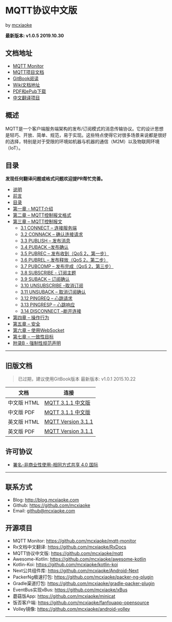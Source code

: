 # MQTT协议中文版

by [mcxiaoke](https://github.com/mcxiaoke)

**最新版本: v1.0.5 2019.10.30**  



## 文档地址

- [MQTT Monitor](https://github.com/mcxiaoke/mqtt-monitor/)
- [MQTT项目文档](https://blog.mcxiaoke.com/mqtt/)
- [GitBook阅读](https://mcxiaoke.gitbook.io/mqtt/)
- [Wiki文档地址](https://github.com/mcxiaoke/mqtt/wiki)
- [PDF和ePub下载](https://www.gitbook.com/book/mcxiaoke/mqtt-cn/details)
- [中文翻译项目](https://github.com/mcxiaoke/mqtt)

## 概述

MQTT是一个客户端服务端架构的发布/订阅模式的消息传输协议。它的设计思想是轻巧、开放、简单、规范，易于实现。这些特点使得它对很多场景来说都是很好的选择，特别是对于受限的环境如机器与机器的通信（M2M）以及物联网环境（IoT）。

## 目录

**发现任何翻译问题或格式问题欢迎提PR帮忙完善。**

- [说明](README.md)
- [前言](mqtt/00-Preface.md)
- [目录](mqtt/00-Contents.md)
- [第一章 - MQTT介绍](mqtt/01-Introduction.md)
- [第二章 – MQTT控制报文格式](mqtt/02-ControlPacketFormat.md)
- [第三章 – MQTT控制报文](mqtt/03-ControlPackets.md)
	- [3.1 CONNECT – 连接服务端](mqtt/0301-CONNECT.md)
	- [3.2 CONNACK – 确认连接请求](mqtt/0302-CONNACK.md)
	- [3.3 PUBLISH – 发布消息](mqtt/0303-PUBLISH.md)
	- [3.4 PUBACK –发布确认](mqtt/0304-PUBACK.md)
	- [3.5 PUBREC – 发布收到（QoS 2，第一步）](mqtt/0305-PUBREC.md)
	- [3.6 PUBREL – 发布释放（QoS 2，第二步）](mqtt/0306-PUBREL.md)
	- [3.7 PUBCOMP – 发布完成（QoS 2，第三步）](mqtt/0307-PUBCOMP.md)
	- [3.8 SUBSCRIBE - 订阅主题](mqtt/0308-SUBSCRIBE.md)
	- [3.9 SUBACK – 订阅确认](mqtt/0309-SUBACK.md)
	- [3.10 UNSUBSCRIBE –取消订阅](mqtt/0310-UNSUBSCRIBE.md)
	- [3.11 UNSUBACK – 取消订阅确认](mqtt/0311-UNSUBACK.md)
	- [3.12 PINGREQ – 心跳请求](mqtt/0312-PINGREQ.md)
	- [3.13 PINGRESP – 心跳响应](mqtt/0313-PINGRESP.md)
	- [3.14 DISCONNECT –断开连接](mqtt/0314-DISCONNECT.md)
- [第四章 – 操作行为](mqtt/04-OperationalBehavior.md)
- [第五章 – 安全](mqtt/05-Security.md)
- [第六章 – 使用WebSocket](mqtt/06-WebSocket.md)
- [第七章 – 一致性目标](mqtt/07-Conformance.md)
- [附录B - 强制性规范声明](mqtt/08-AppendixB.md)

------

## 旧版文档

>已过期，建议使用GitBook版本
>最新版本: v1.0.1 2015.10.22

文档|连接
----|----
中文版 HTML | [MQTT 3.1.1 中文版](http://mcxiaoke.github.io/mqtt/protocol/MQTT-3.1.1-CN.html)
中文版 PDF | [MQTT 3.1.1 中文版](http://mcxiaoke.github.io/mqtt/protocol/MQTT-3.1.1-CN.pdf)
英文版 HTML | [MQTT Version 3.1.1](http://docs.oasis-open.org/mqtt/mqtt/v3.1.1/mqtt-v3.1.1.html)
英文版 PDF | [MQTT Version 3.1.1](http://docs.oasis-open.org/mqtt/mqtt/v3.1.1/mqtt-v3.1.1.pdf)


## 许可协议

- [署名-非商业性使用-相同方式共享 4.0 国际](https://creativecommons.org/licenses/by-nc-sa/4.0/legalcode)

------

## 联系方式

* Blog: <http://blog.mcxiaoke.com>
* Github: <https://github.com/mcxiaoke>
* Email: [github@mcxiaoke.com](mailto:github#mcxiaoke.com)

## 开源项目

* MQTT Monitor: <https://github.com/mcxiaoke/mqtt-monitor>
* Rx文档中文翻译: <https://github.com/mcxiaoke/RxDocs>
* MQTT协议中文版: <https://github.com/mcxiaoke/mqtt>
* Awesome-Kotlin: <https://github.com/mcxiaoke/awesome-kotlin>
* Kotlin-Koi: <https://github.com/mcxiaoke/kotlin-koi>
* Next公共组件库: <https://github.com/mcxiaoke/Android-Next>
* PackerNg极速打包: <https://github.com/mcxiaoke/packer-ng-plugin>
* Gradle渠道打包: <https://github.com/mcxiaoke/gradle-packer-plugin>
* EventBus实现xBus: <https://github.com/mcxiaoke/xBus>
* 蘑菇饭App: <https://github.com/mcxiaoke/minicat>
* 饭否客户端: <https://github.com/mcxiaoke/fanfouapp-opensource>
* Volley镜像: <https://github.com/mcxiaoke/android-volley>

------



